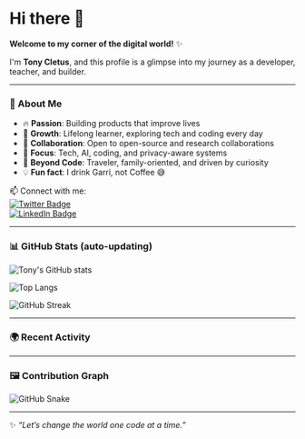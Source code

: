 # Hi there 👋

**Welcome to my corner of the digital world!** ✨

I'm **Tony Cletus**, and this profile is a glimpse into my journey as a developer, teacher, and builder.  

---

### 🚀 About Me
- 🔥 **Passion**: Building products that improve lives  
- 🌱 **Growth**: Lifelong learner, exploring tech and coding every day  
- 👯 **Collaboration**: Open to open-source and research collaborations  
- 💬 **Focus**: Tech, AI, coding, and privacy-aware systems  
- 💎 **Beyond Code**: Traveler, family-oriented, and driven by curiosity  
- 💡 **Fun fact**: I drink Garri, not Coffee 😅  

📫 Connect with me:  
[![Twitter Badge](https://img.shields.io/badge/-@iamtonycletus-1DA1F2?style=flat&logo=twitter&logoColor=white)](https://twitter.com/iamtonycletus)  
[![LinkedIn Badge](https://img.shields.io/badge/-Tony%20Cletus-0077B5?style=flat&logo=linkedin&logoColor=white)](https://www.linkedin.com/in/tonycletus)  

---

### 📊 GitHub Stats (auto-updating)
![Tony's GitHub stats](https://github-readme-stats.vercel.app/api?username=tonycletus&show_icons=true&theme=radical)  

![Top Langs](https://github-readme-stats.vercel.app/api/top-langs/?username=tonycletus&layout=compact&theme=radical)  

![GitHub Streak](https://streak-stats.demolab.com?user=tonycletus&theme=radical&date_format=j%20M%5B%20Y%5D)  

---

### 🌍 Recent Activity
<!--START_SECTION:activity-->
<!-- This section auto-updates with your latest GitHub activity using a GitHub Action -->
<!--END_SECTION:activity-->

---

### 🖼 Contribution Graph
![GitHub Snake](https://github.com/tonycletus/tonycletus/blob/output/github-contribution-grid-snake.svg)

---

✨ *“Let’s change the world one code at a time.”*
